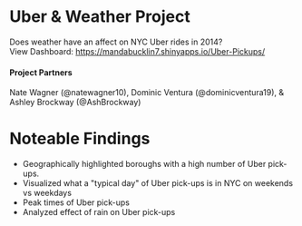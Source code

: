 # Uber & Weather Project
Does weather have an affect on NYC Uber rides in 2014?    
View Dashboard: https://mandabucklin7.shinyapps.io/Uber-Pickups/


#### Project Partners

Nate Wagner (@natewagner10), Dominic Ventura (@dominicventura19), & Ashley Brockway (@AshBrockway)

# Noteable Findings   

- Geographically highlighted boroughs with a high number of Uber pick-ups.   
- Visualized what a "typical day" of Uber pick-ups is in NYC on weekends vs weekdays   
- Peak times of Uber pick-ups  
- Analyzed effect of rain on Uber pick-ups   



